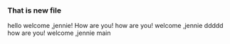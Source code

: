 ### That is new file
hello
welcome ,jennie!
How are you!
how are you!
welcome ,jennie
ddddd
how are you!
welcome ,jennie main
